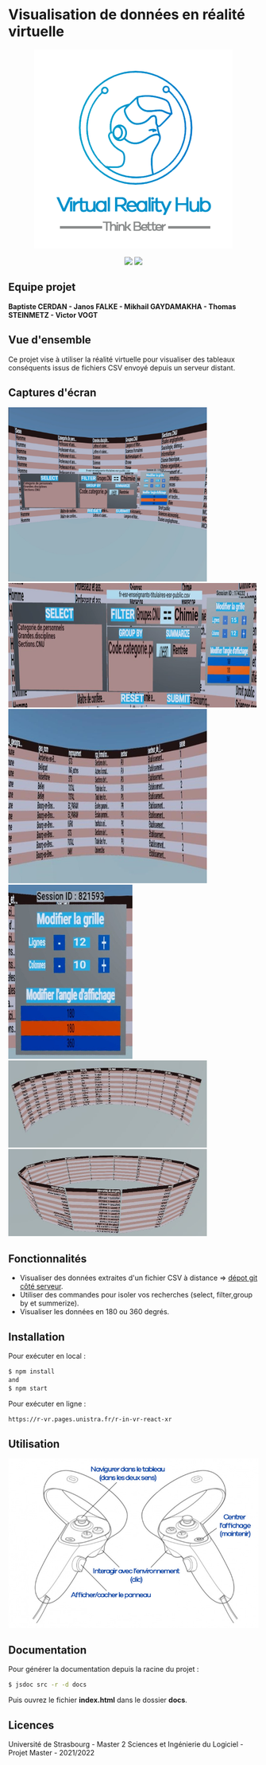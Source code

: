 # Visualisation de données en réalité virtuelle

<p align="center">
  <img src="img/logo-vrhub.png" width="400"><br>
</p>

<p align="center">
  <img src="https://img.shields.io/badge/node-14.17.6-green.svg" />
  <img src="https://img.shields.io/badge/three-0.139.0-critical.svg" />
</p>

## Equipe projet

**Baptiste CERDAN - Janos FALKE - Mikhail GAYDAMAKHA - Thomas STEINMETZ - Victor VOGT**

## Vue d'ensemble

Ce projet vise à utiliser la réalité virtuelle pour visualiser des tableaux conséquents issus de fichiers CSV envoyé depuis un serveur distant. 

## Captures d'écran

<img src="img/all.png" width="400" height="350"/>
<img src="img/query_builder.png" width="500" height="250"/>
<img src="img/tableau.png" width="400" height="350"/>
<img src="img/grid.png" width="250" height="350"/>
<img src="img/180.JPG" width="400" height="175"/>
<img src="img/360.JPG" width="400" height="175"/>

## Fonctionnalités

- Visualiser des données extraites d'un fichier CSV à distance => [dépot git côté serveur](https://git.unistra.fr/r-vr/r-in-vr-server-r). 
- Utiliser des commandes pour isoler vos recherches (select, filter,group by et summerize).
- Visualiser les données en 180 ou 360 degrés.

## Installation

Pour exécuter en local :

```sh
$ npm install
and
$ npm start
```

Pour exécuter en ligne :

```html
https://r-vr.pages.unistra.fr/r-in-vr-react-xr
```

## Utilisation
<p align="center">
  <img src="img/controller.jpg" width="600"><br>
</p>

## Documentation 

Pour générer la documentation depuis la racine du projet :

```sh
$ jsdoc src -r -d docs
```
Puis ouvrez le fichier **index.html** dans le dossier **docs**.

## Licences

Université de Strasbourg - Master 2 Sciences et Ingénierie du Logiciel - Projet Master - 2021/2022
